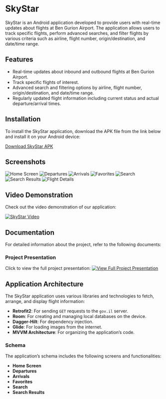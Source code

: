 # SkyStar

SkyStar is an Android application developed to provide users with real-time updates about flights at Ben Gurion Airport. The application allows users to track specific flights, perform advanced searches, and filter flights by various criteria such as airline, flight number, origin/destination, and date/time range.

## Features

- Real-time updates about inbound and outbound flights at Ben Gurion Airport.
- Track specific flights of interest.
- Advanced search and filtering options by airline, flight number, origin/destination, and date/time range.
- Regularly updated flight information including current status and actual departure/arrival times.

## Installation

To install the SkyStar application, download the APK file from the link below and install it on your Android device:

[Download SkyStar APK](https://www.dropbox.com/scl/fi/s1bmmvhcirpnj1bf71nip/SkyStar.apk?rlkey=jlodt3yn7z9e86a61p2a8ln7d&st=jx82ht2c&dl=0)

## Screenshots

![Home Screen](https://drive.google.com/uc?export=view&id=1qfIctEL-lpK-TJDm3ssRNc8WHUTTS6Qh)
![Departures]()
![Arrivals]()
![Favorites]()
![Search]()
![Search Results]()
![Flight Details]()

## Video Demonstration

Check out the video demonstration of our application:

[![SkyStar Video](https://img.youtube.com/vi/yENMu5VoE-Q/0.jpg)](https://youtu.be/yENMu5VoE-Q)

## Documentation

For detailed information about the project, refer to the following documents:

### Project Presentation

Click to view the full project presentation:
[![View Full Project Presentation](https://previews.dropbox.com/p/thumb/ACXyvlh-UoDkZVVatmdCLlazbLD3BENQ_RmtNmSgGuNwENHZ2ON5OFw2K62U1ndMsky7u0Qg8MBUm-Ru1x8cY6QeuBgWD0N-M-hf17M9NtN6OzidCRA6tEPqbTcYOdheqbYG98s5QDT7UXl9fcqD3nk7um-qVNiTw7jc6IfaINFOd9NP0_epH0-uy_e_esJLgAEgu0EHh9dRvUqf5gfKYLmlUoZQzyguRj-VIy4G1li2728kknDNQXRc-LSdEpTx8AnpfTf2hRijwaKW0YokNpQKhjvMB5V1VYkMChmHUo_Abl2ouHI3GUjnL-DsEtp5h-TuqSuzfgl-kZKzJ5ZLYAJE/p.jpeg)](https://www.dropbox.com/scl/fi/uvif1fuiq4udujfensxng/Project-Presentation.pdf?rlkey=a2y74myrhn7m1vz11ayu249n7&st=y4r6i4g9&dl=0)

## Application Architecture

The SkyStar application uses various libraries and technologies to fetch, arrange, and display flight information:

- **Retrofit2**: For sending `GET` requests to the `gov.il` server.
- **Room**: For creating and managing local databases on the device.
- **Dagger-Hilt**: For dependency injection.
- **Glide**: For loading images from the internet.
- **MVVM Architecture**: For organizing the application’s code.

### Schema

The application’s schema includes the following screens and functionalities:

- **Home Screen**
- **Departures**
- **Arrivals**
- **Favorites**
- **Search**
- **Search Results**
